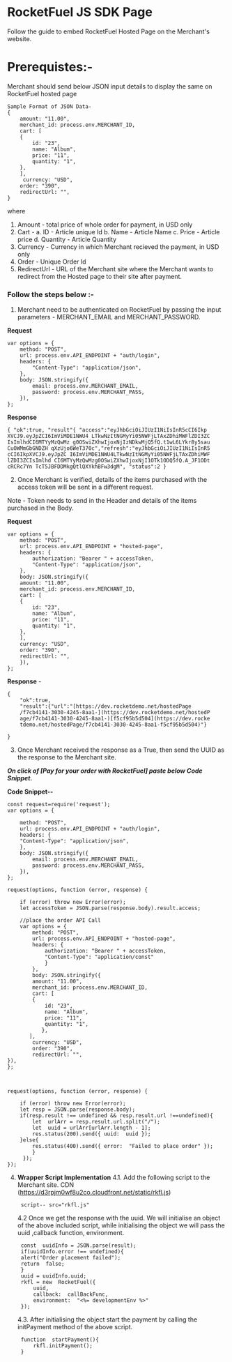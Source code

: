   

# RocketFuel JS SDK Page

  

Follow the guide to embed RocketFuel Hosted Page on the Merchant's website.

  

  

# Prerequistes:-

  

Merchant should send below JSON input details to display the same on RocketFuel hosted page

  

    Sample Format of JSON Data-
    {
	    amount: "11.00",
	    merchant_id: process.env.MERCHANT_ID,
	    cart: [
	    {
		    id: "23",
		    name: "Album",
		    price: "11",
		    quantity: "1",
	    },
	    ],
		 currency: "USD",
	    order: "390",
	    redirectUrl: "",
    }

  

where

  

1. Amount - total price of whole order for payment, in USD only
2. Cart -
	a. ID - Article unique Id
	b. Name - Article Name
	c. Price - Article price
	d. Quantity - Article Quantity
3. Currency - Currency in which Merchant recieved the payment, in USD only
4. Order - Unique Order Id
5. RedirectUrl - URL of the Merchant site where the Merchant wants to redirect from the Hosted page to their site after payment.

  

### Follow the steps below :-

  

1. Merchant need to be authenticated on RocketFuel by passing the input parameters - MERCHANT_EMAIL and MERCHANT_PASSWORD.

  

**Request**


    var options = {
    	method: "POST",
    	url: process.env.API_ENDPOINT + "auth/login",
	    headers: {
		    "Content-Type": "application/json",
	    },
	    body: JSON.stringify({
		    email: process.env.MERCHANT_EMAIL,
		    password: process.env.MERCHANT_PASS,
	    }),
    };

  

  

**Response**

  

  

    { "ok":true, "result"{ "access":"eyJhbGciOiJIUzI1NiIsInR5cCI6Ikp
    XVCJ9.eyJpZCI6ImViMDE1NWU4 LTkwNzItNGMyYi05NWFjLTAxZDhiMWFlZDI3ZC
    IsImlhdCI6MTYyMzQwMz g0OSwiZXhwIjoxNjIzNDkwMjQ5fQ.t1wL6LYkr8y5sau
    CuOWMmGbGNDZH qXzUjo6WeT370c","refresh":"eyJhbGciOiJIUzI1NiIsInR5
    cCI6IkpXVCJ9.eyJpZC I6ImViMDE1NWU4LTkwNzItNGMyYi05NWFjLTAxZDhiMWF
    lZDI3ZCIsImlhd CI6MTYyMzQwMzg0OSwiZXhwIjoxNjI1OTk1ODQ5fQ.A_JF1ODt
    cRCRc7Yn TcT5JBFDDMkgQtlQXYkhBFw3dgM", "status":2 }

  
  

2. Once Merchant is verified, details of the items purchased with the access token will be sent in a different request.

Note - Token needs to send in the Header and details of the items purchased in the Body.

  

**Request**

  

    var options = {
	    method: "POST",
	    url: process.env.API_ENDPOINT + "hosted-page",
	    headers: {
		    authorization: "Bearer " + accessToken,
		    "Content-Type": "application/json",
	    },
	    body: JSON.stringify({
	    amount: "11.00",
	    merchant_id: process.env.MERCHANT_ID,
	    cart: [
	    {
		    id: "23",
		    name: "Album",
		    price: "11",
		    quantity: "1",
	    },
	    ],
	    currency: "USD",
	    order: "390",
	    redirectUrl: "",
	    }),
    };

  

**Response** -

  

    {
	    "ok":true,
	    "result":{"url":"[https://dev.rocketdemo.net/hostedPage
	    /f7cb4141-3030-4245-8aa1-](https://dev.rocketdemo.net/hostedP
	    age/f7cb4141-3030-4245-8aa1-)[f5cf95b5d504](https://dev.rocke
	    tdemo.net/hostedPage/f7cb4141-3030-4245-8aa1-f5cf95b5d504)"}
    
    }
3. Once Merchant received the response as a True, then send the UUID as the response  to  the Merchant site.

  

  

***On click of [Pay for your order with RocketFuel] paste below Code Snippet.***

  

**Code Snippet--**

  

  

    const request=require('request');
    var options = {
    
	    method: "POST",
	    url: process.env.API_ENDPOINT + "auth/login",
	    headers: {
	    "Content-Type": "application/json",
	    },
	    body: JSON.stringify({
		    email: process.env.MERCHANT_EMAIL,
		    password: process.env.MERCHANT_PASS,
	    }),
    };
    
    request(options, function (error, response) {
    
	    if (error) throw new Error(error);    
	    let accessToken = JSON.parse(response.body).result.access;
    
	    //place the order API Call
	    var options = {
		    method: "POST",
		    url: process.env.API_ENDPOINT + "hosted-page",
		    headers: {
			    authorization: "Bearer " + accessToken,
			    "Content-Type": "application/const" 
			    } 
		    },
		    body: JSON.stringify({
		    amount: "11.00",
		    merchant_id: process.env.MERCHANT_ID,
		    cart: [
		    {
			    id: "23",
			    name: "Album",
			    price: "11",
			    quantity: "1",
			   },
		   ],
		    currency: "USD",
		    order: "390",
		    redirectUrl: "",
    }),
    };
    
      
    
    request(options, function (error, response) {
    
	    if (error) throw new Error(error);
	    let resp = JSON.parse(response.body);
	    if(resp.result !== undefined && resp.result.url !==undefined){
			let  urlArr = resp.result.url.split("/");
			let  uuid = urlArr[urlArr.length - 1];
			res.status(200).send({ uuid:  uuid });
		}else{
			res.status(400).send({ error:  "Failed to place order" });
			}
		 });
    });

4. **Wrapper Script Implementation**
		4.1. Add the following script to the Merchant site.  CDN (https://d3rpjm0wf8u2co.cloudfront.net/static/rkfl.js)
				

		script-- src="rkfl.js"

	4.2	Once we get the response with the uuid. We will initialise an object 				of the above included script, while initialising the object we will pass the uuid ,callback function, environment.

		

		const  uuidInfo = JSON.parse(result);
		if(uuidInfo.error !== undefined){
		alert("Order placement failed");
		return  false;
		}
		uuid = uuidInfo.uuid;
		rkfl = new  RocketFuel({
			uuid,
			callback:  callBackFunc,
			environment:  "<%= developmentEnv %>"
		});

	4.3.	After initialising the object start the payment by calling the initPayment method of the above script.
	

		function  startPayment(){
			rkfl.initPayment();
		}
